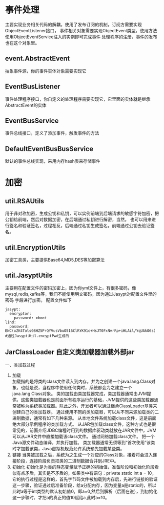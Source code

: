 # 事件处理
主要实现业务相关代码的解耦，使用了发布订阅的机制，订阅方需要实现ObjectEventListener接口，
事件相关对象需要实现ObjectEvent类型，使用方法使用ObjectEventService注入的实例即可完成事件
处理程序的注册，事件的发布也在这个对象里。
## event.AbstractEvent
抽象事件源，你的事件实体对象需要实现它
## EventBusListener
事件处理程序接口，你自定义的处理程序需要实现它，它里面的实体就是继承AbstractEvent的实体
## EventBusService
事件总线接口，定义了添加事件，触发事件的方法
## DefaultEventBusBusService
默认的事件总线实现，采用内存hash表来存储事件
# 加密
## util.RSAUtils
用于非对称加密，生成公钥和私钥，可以实例前端到后端请求的敏感字符加密，把公钥给前端，然后对数据加密，在后端通过私钥进行解密，当然，
也可以用来进行签名和验证签名，过程相反，后端通过私钥生成签名，前端通过公钥去验证签名。
## util.EncryptionUtils
加密工具类，主要提供Base64,MD5,DES等加密算法
## util.JasyptUtils
主要用在配置文件的密码加密上，因为你yml文件上，有很多密码，像mysql,redis,kafka等，我们不能使用明文密码，因为通过Jasypt对配置文件里的密码
字段进行加密。
配置文件如下
```$xslt
jasypt:
  encryptor:
    password: xboot
lind:
  password: ENC(xZK4Tols08HZ5PrQYVusVbuO516ClRYK91c+HsJT0FxNvrRp+iHLAil/YqUAkO6s) #通过JasyptUtil.encyptPwd生成的
```
## JarClassLoader 自定义类加载器加载外部jar
一、类加载过程
1. 加载    
加载指的是将类的class文件读入到内存，并为之创建一个java.lang.Class对象，也就是说，当程序中使用任何类时，系统都会为之建立一个java.lang.Class对象。
类的加载由类加载器完成，类加载器通常由JVM提供，这些类加载器也是前面所有程序运行的基础，JVM提供的这些类加载器通常被称为系统类加载器。除此之外，开发者可以通过继承ClassLoader基类来创建自己的类加载器。
通过使用不同的类加载器，可以从不同来源加载类的二进制数据，通常有如下几种来源。
从本地文件系统加载class文件，这是前面绝大部分示例程序的类加载方式。
从JAR包加载class文件，这种方式也是很常见的，前面介绍JDBC编程时用到的数据库驱动类就放在JAR文件中，JVM可以从JAR文件中直接加载该class文件。
通过网络加载class文件。
把一个Java源文件动态编译，并执行加载。
类加载器通常无须等到“首次使用”该类时才加载该类，Java虚拟机规范允许系统预先加载某些类。
2. 链接
    当类被加载之后，系统为之生成一个对应的Class对象，接着将会进入连接阶段，连接阶段负责把类的二进制数据合并到JRE中。
3. 初始化
初始化是为类的静态变量赋予正确的初始值，准备阶段和初始化阶段看似有点矛盾，其实是不矛盾的，如果类中有语句：private static int a = 10，它的执行过程是这样的，首先字节码文件被加载到内存后，先进行链接的验证这一步骤，验证通过后准备阶段，给a分配内存，因为变量a是static的，所以此时a等于int类型的默认初始值0，即a=0,然后到解析（后面在说），到初始化这一步骤时，才把a的真正的值10赋给a,此时a=10。